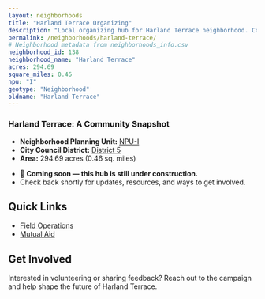 ```yaml
---
layout: neighborhoods
title: "Harland Terrace Organizing"
description: "Local organizing hub for Harland Terrace neighborhood. Connect with field operations, mutual aid, and community organizing efforts."
permalink: /neighborhoods/harland-terrace/
# Neighborhood metadata from neighborhoods_info.csv
neighborhood_id: 138
neighborhood_name: "Harland Terrace"
acres: 294.69
square_miles: 0.46
npu: "I"
geotype: "Neighborhood"
oldname: "Harland Terrace"
---
```


### **Harland Terrace: A Community Snapshot**

  * **Neighborhood Planning Unit:** [NPU-I](https://www.atlantaga.gov/government/departments/city-planning/neighborhood-planning-units/neighborhood-and-npu-contacts)
  * **City Council District:** [District 5](https://citycouncil.atlantaga.gov/council-members)
  * **Area:** 294.69 acres (0.46 sq. miles)

- 🚧 **Coming soon — this hub is still under construction.**
- Check back shortly for updates, resources, and ways to get involved.

## Quick Links

- [Field Operations](./field-ops/)
- [Mutual Aid](./mutual-aid/)

## Get Involved

Interested in volunteering or sharing feedback? Reach out to the campaign and help shape the future of Harland Terrace.
